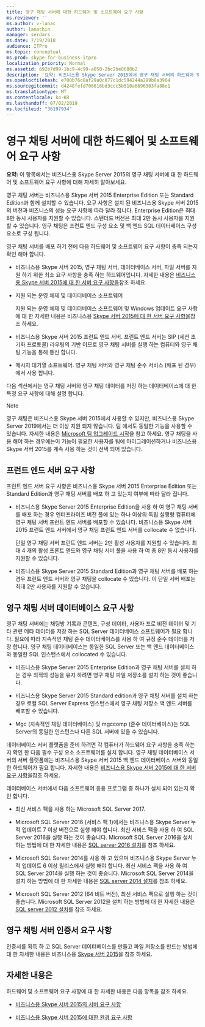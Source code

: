 ```yaml
---
title: 영구 채팅 서버에 대한 하드웨어 및 소프트웨어 요구 사항
ms.reviewer: ''
ms.author: v-lanac
author: lanachin
manager: serdars
ms.date: 7/19/2018
audience: ITPro
ms.topic: conceptual
ms.prod: skype-for-business-itpro
localization_priority: Normal
ms.assetid: 692b7d99-1bc9-4c99-a050-2bc2be8688b2
description: '요약: 비즈니스용 Skype Server 2015에서 영구 채팅 서버의 하드웨어 및 소프트웨어 요구 사항에 대 한 자세한 내용은이 항목을 참조 하세요.'
ms.openlocfilehash: e700b76c8af29a0c877c1dc594244a299b8a3904
ms.sourcegitcommit: d4248fefd706616bd3ccc5b510a6696303fa88e1
ms.translationtype: MT
ms.contentlocale: ko-KR
ms.lasthandoff: 07/02/2019
ms.locfileid: "36197934"
---
```

# <a name="hardware-and-software-requirements-for-persistent-chat-server-in-skype-for-business-server-2015"></a>영구 채팅 서버에 대한 하드웨어 및 소프트웨어 요구 사항
 
**요약:** 이 항목에서는 비즈니스용 Skype Server 2015의 영구 채팅 서버에 대 한 하드웨어 및 소프트웨어 요구 사항에 대해 자세히 알아보세요.
  
영구 채팅 서버는 비즈니스용 Skype 서버 2015 Enterprise Edition 또는 Standard Edition과 함께 설치할 수 있습니다. 요구 사항은 설치 된 비즈니스용 Skype 서버 2015의 버전과 비즈니스의 성능 요구 사항에 따라 달라 집니다. Enterprise Edition은 최대 8만 동시 사용자를 지원할 수 있습니다. 스탠더드 버전은 최대 2만 동시 사용자를 지원할 수 있습니다. 영구 채팅은 프런트 엔드 구성 요소 및 백 엔드 SQL 데이터베이스 구성 요소로 구성 됩니다.
  
영구 채팅 서버를 배포 하기 전에 다음 하드웨어 및 소프트웨어 요구 사항이 충족 되는지 확인 해야 합니다.
  
- 비즈니스용 Skype 서버 2015, 영구 채팅 서버, 데이터베이스 서버, 파일 서버를 지원 하기 위한 최소 요구 사항을 충족 하는 하드웨어입니다. 자세한 내용은 [비즈니스용 Skype 서버 2015에 대 한 서버 요구 사항을](../../plan-your-deployment/requirements-for-your-environment/server-requirements.md)참조 하세요.
    
- 지원 되는 운영 체제 및 데이터베이스 소프트웨어
    
    지원 되는 운영 체제 및 데이터베이스 소프트웨어 및 Windows 업데이트 요구 사항에 대 한 자세한 내용은 비즈니스용 [Skype 서버 2015에 대 한 서버 요구 사항을](../../plan-your-deployment/requirements-for-your-environment/server-requirements.md)참조 하세요.
    
- 비즈니스용 Skype 서버 2015 프런트 엔드 서버. 프런트 엔드 서버는 SIP (세션 초기화 프로토콜) 라우팅의 기반 이므로 영구 채팅 서버를 실행 하는 컴퓨터와 영구 채팅 기능을 통해 통신 합니다. 
    
- 메시지 대기열 소프트웨어. 영구 채팅 서버와 영구 채팅 준수 서비스 (배포 된 경우)에서 사용 합니다.
    
다음 섹션에서는 영구 채팅 서버와 영구 채팅 데이터를 저장 하는 데이터베이스에 대 한 특정 요구 사항에 대해 설명 합니다.

> [!NOTE] 
> 영구 채팅은 비즈니스용 Skype 서버 2015에서 사용할 수 있지만, 비즈니스용 Skype Server 2019에서는 더 이상 지원 되지 않습니다. 팀 에서도 동일한 기능을 사용할 수 있습니다. 자세한 내용은 [Microsoft 팀 업그레이드 시작](/microsoftteams/upgrade-start-here)을 참고 하세요. 영구 채팅을 사용 해야 하는 경우에는이 기능이 필요한 사용자를 팀에 마이그레이션하거나 비즈니스용 Skype 서버 2015를 계속 사용 하는 것이 선택 되어 있습니다. 
  
## <a name="front-end-server-requirements"></a>프런트 엔드 서버 요구 사항

프런트 엔드 서버 요구 사항은 비즈니스용 Skype 서버 2015 Enterprise Edition 또는 Standard Edition과 영구 채팅 서버를 배포 하 고 있는지 여부에 따라 달라 집니다.
  
- 비즈니스용 Skype Server 2015 Enterprise Edition을 사용 하 여 영구 채팅 서버를 배포 하는 경우 엔터프라이즈 버전 풀에 있는 하나 이상의 독립 실행형 컴퓨터에 영구 채팅 서버 프런트 엔드 서버를 배포할 수 있습니다. 비즈니스용 Skype 서버 2015 프런트 엔드 서버에서 영구 채팅 프런트 엔드 서버를 collocate 수 없습니다. 
    
    단일 영구 채팅 서버 프런트 엔드 서버는 2만 활성 사용자를 지원할 수 있습니다. 최대 4 개의 활성 프론트 엔드와 영구 채팅 서버 풀을 사용 하 여 총 8만 동시 사용자를 지원할 수 있습니다. 
    
- 비즈니스용 Skype Server 2015 Standard Edition과 영구 채팅 서버를 배포 하는 경우 프런트 엔드 서버와 영구 채팅을 collocate 수 있습니다. 이 단일 서버 배포는 최대 2만 사용자를 지원할 수 있습니다. 
    
## <a name="persistent-chat-server-database-requirements"></a>영구 채팅 서버 데이터베이스 요구 사항

영구 채팅 서버에는 채팅방 기록과 콘텐츠, 구성 데이터, 사용자 프로 비전 데이터 및 기타 관련 메타 데이터를 저장 하는 SQL Server 데이터베이스 소프트웨어가 필요 합니다. 필요에 따라 지속적인 채팅 준수 데이터베이스를 사용 하 여 규정 준수 데이터를 저장 합니다. 영구 채팅 데이터베이스는 동일한 SQL Server 또는 백 엔드 데이터베이스와 동일한 SQL 인스턴스에서 collocated 수 있습니다. 
  
- 비즈니스용 Skype Server 2015 Enterprise Edition과 영구 채팅 서버를 설치 하는 경우 최적의 성능을 유지 하려면 영구 채팅 파일 저장소를 설치 하는 것이 좋습니다.
    
- 비즈니스용 Skype Server 2015 Standard edition과 영구 채팅 서버를 설치 하는 경우 로컬 SQL Server Express 인스턴스에서 영구 채팅 저장소 백 엔드 서버를 배포할 수 있습니다.
    
- Mgc (지속적인 채팅 데이터베이스) 및 mgccomp (준수 데이터베이스)는 SQL Server의 동일한 인스턴스나 다른 SQL 서버에 있을 수 있습니다.
    
데이터베이스 서버 플랫폼을 준비 하려면 각 컴퓨터가 하드웨어 요구 사항을 충족 하는지 확인 한 다음 필수 구성 요소 소프트웨어를 설치 합니다. 영구 채팅 데이터베이스 서버의 서버 플랫폼에는 비즈니스용 Skype 서버 2015 백 엔드 데이터베이스 서버와 동일한 하드웨어가 필요 합니다. 자세한 내용은 [비즈니스용 Skype 서버 2015에 대 한 서버 요구 사항을](../../plan-your-deployment/requirements-for-your-environment/server-requirements.md)참조 하세요.
  
데이터베이스 서버에서 다음 소프트웨어 응용 프로그램 중 하나가 설치 되어 있는지 확인 합니다.

- 최신 서비스 팩을 사용 하는 Microsoft SQL Server 2017.

- Microsoft SQL Server 2016 (서비스 팩 1)에서는 비즈니스용 Skype Server 누적 업데이트 7 이상 버전으로 실행 해야 합니다. 최신 서비스 팩을 사용 하 여 SQL Server 2016을 실행 하는 것이 좋습니다. Microsoft SQL Server 2016을 설치 하는 방법에 대 한 자세한 내용은 [SQL server 2016 설치](https://docs.microsoft.com/pt-pt/sql/database-engine/install-windows/install-sql-server?view=sql-server-2016)를 참조 하세요.

- Microsoft SQL Server 2014를 사용 하 고 있으며 비즈니스용 Skype Server 누적 업데이트 6 이상 릴리스에서 실행 해야 합니다. 최신 서비스 팩을 사용 하 여 SQL Server 2014을 실행 하는 것이 좋습니다. Microsoft SQL Server 2014을 설치 하는 방법에 대 한 자세한 내용은 [SQL server 2014 설치](https://docs.microsoft.com/pt-pt/sql/database-engine/install-windows/install-sql-server?view=sql-server-2014)를 참조 하세요.

- Microsoft SQL Server 2012 (64 비트 버전), 최신 서비스 팩으로 실행 하는 것이 좋습니다. Microsoft SQL Server 2012을 설치 하는 방법에 대 한 자세한 내용은 [SQL server 2012 설치](https://go.microsoft.com/fwlink/p/?LinkID=248559)를 참조 하세요.

## <a name="persistent-chat-server-certificate-requirements"></a>영구 채팅 서버 인증서 요구 사항

인증서를 획득 하 고 SQL Server 데이터베이스를 만들고 파일 저장소를 만드는 방법에 대 한 자세한 내용은 비즈니스용 [Skype 서버 2015](../../deploy/deploy.md)을 참조 하세요. 
  
## <a name="for-more-information"></a>자세한 내용은

하드웨어 및 소프트웨어 요구 사항에 대 한 자세한 내용은 다음 항목을 참조 하세요.
  
- [비즈니스용 Skype 서버 2015의 서버 요구 사항](../../plan-your-deployment/requirements-for-your-environment/server-requirements.md)
    
- [비즈니스용 Skype 서버 2015에 대한 환경 요구 사항](../../plan-your-deployment/requirements-for-your-environment/environmental-requirements.md)
    

